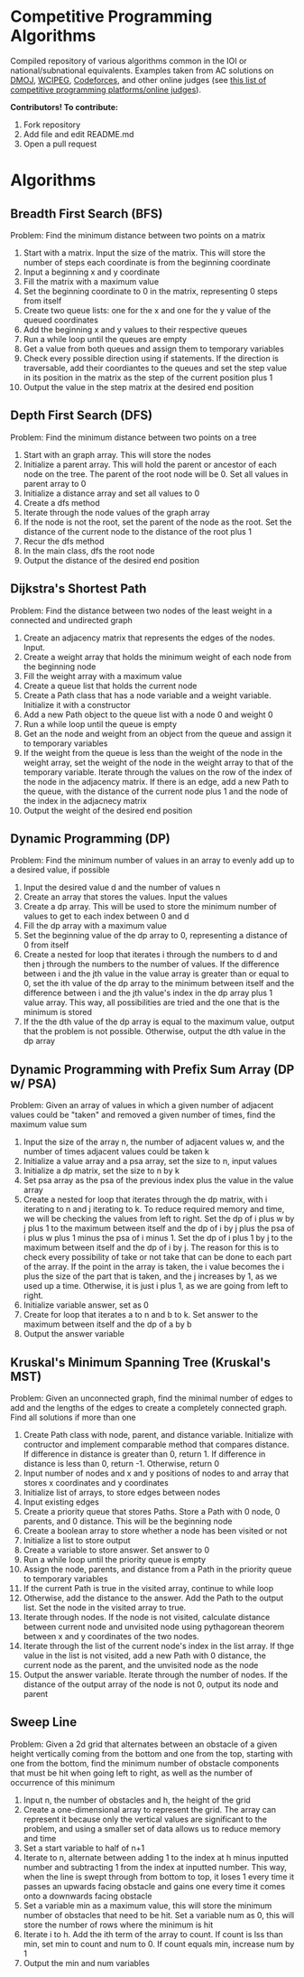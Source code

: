 # Competitive Programming Algorithms
Compiled repository of various algorithms common in the IOI or national/subnational equivalents. Examples taken from AC solutions on [DMOJ](https://dmoj.ca/), [WCIPEG](https://wcipeg.com/main), [Codeforces](http://codeforces.com/), and other online judges (see [this list of competitive programming platforms/online judges](online-judges.txt)).

**Contributors! To contribute:**
 1. Fork repository
 2. Add file and edit README.md
 3. Open a pull request

# Algorithms

## Breadth First Search (BFS)
Problem: Find the minimum distance between two points on a matrix
  1. Start with a matrix. Input the size of the matrix. This will store the number of steps each coordinate is from the beginning coordinate
  2. Input a beginning x and y coordinate
  3. Fill the matrix with a maximum value
  4. Set the beginning coordinate to 0 in the matrix, representing 0 steps from itself
  5. Create two queue lists: one for the x and one for the y value of the queued coordinates
  6. Add the beginning x and y values to their respective queues
  7. Run a while loop until the queues are empty
  8. Get a value from both queues and assign them to temporary variables
  9. Check every possible direction using if statements. If the direction is traversable, add their coordiantes to the queues and set the step value in its position in the matrix as the step of the current position plus 1
  10. Output the value in the step matrix at the desired end position
  
## Depth First Search (DFS)
Problem: Find the minimum distance between two points on a tree
  1. Start with an graph array. This will store the nodes
  2. Initialize a parent array. This will hold the parent or ancestor of each node on the tree.
     The parent of the root node will be 0. Set all values in parent array to 0
  3. Initialize a distance array and set all values to 0
  4. Create a dfs method
  5. Iterate through the node values of the graph array
  6. If the node is not the root, set the parent of the node as the root. Set the distance of the current node to the distance of the root plus 1
  7. Recur the dfs method
  8. In the main class, dfs the root node
  9. Output the distance of the desired end position
  
## Dijkstra's Shortest Path
 Problem: Find the distance between two nodes of the least weight in a connected and undirected graph
  1. Create an adjacency matrix that represents the edges of the nodes. Input.
  2. Create a weight array that holds the minimum weight of each node from the beginning node
  3. Fill the weight array with a maximum value
  4. Create a queue list that holds the current node
  5. Create a Path class that has a node variable and a weight variable. Initialize it with a constructor
  6. Add a new Path object to the queue list with a node 0 and weight 0
  7. Run a while loop until the queue is empty
  8. Get an the node and weight from an object from the queue and assign it to temporary variables
  9. If the weight from the queue is less than the weight of the node in the weight array, set the weight of the node in the weight array to that of the temporary variable. Iterate through the values on the row of the index of the node in the adjacency matrix. If there is an edge, add a new Path to the queue, with the distance of the current node plus 1 and the node of the index in the adjacnecy matrix
  10. Output the weight of the desired end position

## Dynamic Programming (DP)
Problem: Find the minimum number of values in an array to evenly add up to a desired value, if possible
  1. Input the desired value d and the number of values n
  2. Create an array that stores the values. Input the values
  3. Create a dp array. This will be used to store the minimum number of values to get to each index between 0 and d
  4. Fill the dp array with a maximum value
  5. Set the beginning value of the dp array to 0, representing a distance of 0 from itself
  6. Create a nested for loop that iterates i through the numbers to d and then j through the numbers to the number of values. If the difference between i and the jth value in the value array is greater than or equal to 0, set the ith value of the dp array to the minimum between itself and the difference between i and the jth value's index in the dp array plus 1 value array. This way, all possibilities are tried and the one that is the minimum is stored 
  7. If the the dth value of the dp array is equal to the maximum value, output that the problem is not possible.
     Otherwise, output the dth value in the dp array
     
## Dynamic Programming with Prefix Sum Array (DP w/ PSA)
  Problem: Given an array of values in which a given number of adjacent values could be "taken" and removed a given number of times, find the maximum value sum
  1. Input the size of the array n, the number of adjacent values w, and the number of times adjacent values could be taken k
  2. Initialize a value array and a psa array, set the size to n, input values
  3. Initialize a dp matrix, set the size to n by k
  4. Set psa array as the psa of the previous index plus the value in the value array
  5. Create a nested for loop that iterates through the dp matrix, with i iterating to n and j iterating to k. To reduce required memory  and time, we will be checking the values from left to right. Set the dp of i plus w by j plus 1 to the maximum between itself and the dp of i by j plus the psa of i plus w plus 1 minus the psa of i minus 1. Set the dp of i plus 1 by j to the maximum between itself and the dp of i by j. The reason for this is to check every possibility of take or not take that can be done to each part of the array. If the point in the array is taken, the i value becomes the i plus the size of the part that is taken, and the j increases by 1, as we used up a time. Otherwise, it is just i plus 1, as we are going from left to right. 
  6. Initialize variable answer, set as 0
  7. Create for loop that iterates a to n and b to k. Set answer to the maximum between itself and the dp of a by b
  8. Output the answer variable
  
## Kruskal's Minimum Spanning Tree (Kruskal's MST)
Problem: Given an unconnected graph, find the minimal number of edges to add and the lengths of the edges to create a completely connected graph. Find all solutions if more than one
  1. Create Path class with node, parent, and distance variable. Initialize with contructor and implement comparable method that compares distance. If difference in distance is greater than 0, return 1. If difference in distance is less than 0, return -1. Otherwise, return 0
  2. Input number of nodes and x and y positions of nodes to and array that stores x coordinates and y coordinates
  3. Initialize list of arrays, to store edges between nodes
  4. Input existing edges
  5. Create a priority queue that stores Paths. Store a Path with 0 node, 0 parents, and 0 distance. This will be the beginning node
  6. Create a boolean array to store whether a node has been visited or not
  7. Initialize a list to store output
  8. Create a variable to store answer. Set answer to 0
  9. Run a while loop until the priority queue is empty
  10. Assign the node, parents, and distance from a Path in the priority queue to temporary variables
  11. If the current Path is true in the visited array, continue to while loop
  12. Otherwise, add the distance to the answer. Add the Path to the output list. Set the node in the visited array to true. 
  13. Iterate through nodes. If the node is not visited, calculate distance between current node and unvisited node using pythagorean theorem between x and y coordinates of the two nodes.
  14. Iterate through the list of the current node's index in the list array. If thge value in the list is not visited, add a new Path with 0 distance, the current node as the parent, and the unvisited node as the node
  15. Output the answer variable. Iterate through the number of nodes. If the distance of the output array of the node is not 0, output its node and parent
     
## Sweep Line
Problem: Given a 2d grid that alternates between an obstacle of a given height vertically coming from the bottom and one from the top, starting with one from the bottom, find the minimum number of obstacle components that must be hit when going left to right, as well as the number of occurrence of this minimum
  1. Input n, the number of obstacles and h, the height of the grid
  2. Create a one-dimensional array to represent the grid. The array can represent it because only the vertical values are significant to the problem, and using a smaller set of data allows us to reduce memory and time
  3. Set a start variable to half of n+1
  4. Iterate to n, alternate between adding 1 to the index at h minus inputted number and subtracting 1 from the index at inputted number. This way, when the line is swept through from bottom to top, it loses 1 every time it passes an upwards facing obstacle and gains one every time it comes onto a downwards facing obstacle
  5. Set a variable min as a maximum value, this will store the minimum number of obstacles that need to be hit. Set a variable num as 0, this will store the number of rows where the minimum is hit
  6. Iterate i to h. Add the ith term of the array to count. If count is lss than min, set min to count and num to 0. If count equals min, increase num by 1
  7. Output the min and num variables
